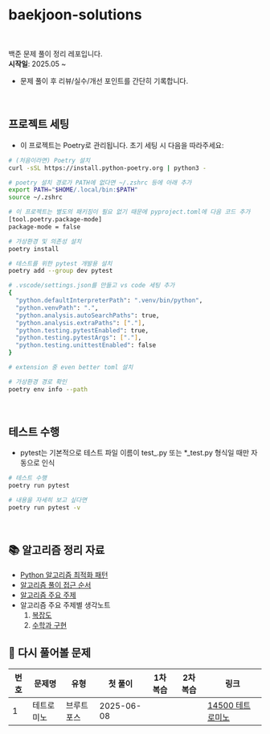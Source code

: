 # baekjoon-solutions

<br />

백준 문제 풀이 정리 레포입니다.  
**시작일**: 2025.05 ~

- 문제 풀이 후 리뷰/실수/개선 포인트를 간단히 기록합니다.

<br />

## 프로젝트 세팅

- 이 프로젝트는 Poetry로 관리됩니다. 초기 세팅 시 다음을 따라주세요:

```bash
# (처음이라면) Poetry 설치
curl -sSL https://install.python-poetry.org | python3 -

# poetry 설치 경로가 PATH에 없다면 ~/.zshrc 등에 아래 추가
export PATH="$HOME/.local/bin:$PATH"
source ~/.zshrc

# 이 프로젝트는 별도의 패키징이 필요 없기 때문에 pyproject.toml에 다음 코드 추가
[tool.poetry.package-mode]
package-mode = false

# 가상환경 및 의존성 설치
poetry install

# 테스트를 위한 pytest 개발용 설치
poetry add --group dev pytest

# .vscode/settings.json를 만들고 vs code 세팅 추가
{
  "python.defaultInterpreterPath": ".venv/bin/python",
  "python.venvPath": ".",
  "python.analysis.autoSearchPaths": true,
  "python.analysis.extraPaths": ["."],
  "python.testing.pytestEnabled": true,
  "python.testing.pytestArgs": ["."],
  "python.testing.unittestEnabled": false
}

# extension 중 even better toml 설치

# 가상환경 경로 확인
poetry env info --path
```

<br />

## 테스트 수행

- pytest는 기본적으로 테스트 파일 이름이 test\_.py 또는 \*\_test.py 형식일 때만 자동으로 인식

```bash
# 테스트 수행
poetry run pytest

# 내용을 자세히 보고 싶다면
poetry run pytest -v
```

<br />

## 📚 알고리즘 정리 자료

- [Python 알고리즘 최적화 패턴](./docs/python_patterns.md)
- [알고리즘 풀이 접근 순서](./docs/algorithm_approach_structure.md)
- [알고리즘 주요 주제](./docs//algorithm_core_topics.md)
- 알고리즘 주요 주제별 생각노트
  1. [복잡도](./docs/topics/1.%20complexity.md)
  2. [수학과 구현](./docs//topics/2.%20mathmatics_and_implementation.md)

## 🔁 다시 풀어볼 문제

| 번호 | 문제명     | 유형       | 첫 풀이    | 1차 복습 | 2차 복습 | 링크                                                      |
| ---- | ---------- | ---------- | ---------- | -------- | -------- | --------------------------------------------------------- |
| 1    | 테트로미노 | 브루트포스 | 2025-06-08 |          |          | [14500 테트로미노](https://www.acmicpc.net/problem/14500) |
